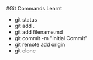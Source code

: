 #Git Commands Learnt

- git status
- git add .
- git add filename.md
- git commit -m "Initial Commit"
- git remote add origin 
- git clone 

